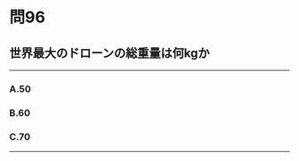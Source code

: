 # 問96
## 世界最大のドローンの総重量は何kgか

---

### A.50
### B.60
### C.70

<p id=answer style="Display:none;"></p>

---
